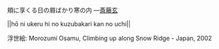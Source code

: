 頬に享くる日の屑ばかり寒の内
—[斎藤玄](https://ja.wikipedia.org/wiki/斎藤玄)

||hō ni ukeru hi no kuzubakari kan no uchi||

浮世絵: Morozumi Osamu, Climbing up along Snow Ridge - Japan, 2002